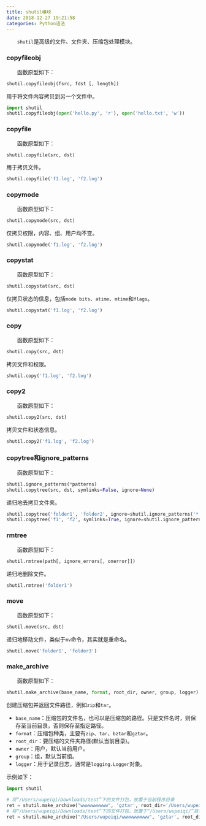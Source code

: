 ```yaml
---
title: shutil模块
date: 2018-12-27 19:21:58
categories: Python语法
---
```

&emsp;&emsp;`shutil`是高级的文件、文件夹、压缩包处理模块。

### copyfileobj

&emsp;&emsp;函数原型如下：

``` python
shutil.copyfileobj(fsrc, fdst [, length])
```

用于将文件内容拷贝到另一个文件中。

``` python
import shutil
shutil.copyfileobj(open('hello.py', 'r'), open('hello.txt', 'w'))
```

### copyfile

&emsp;&emsp;函数原型如下：

``` python
shutil.copyfile(src, dst)
```

用于拷贝文件。

``` python
shutil.copyfile('f1.log', 'f2.log')
```

### copymode

&emsp;&emsp;函数原型如下：

``` python
shutil.copymode(src, dst)
```

仅拷贝权限，内容、组、用户均不变。

``` python
shutil.copymode('f1.log', 'f2.log')
```

### copystat

&emsp;&emsp;函数原型如下：

``` python
shutil.copystat(src, dst)
```

仅拷贝状态的信息，包括`mode bits`、`atime`、`mtime`和`flags`。

``` python
shutil.copystat('f1.log', 'f2.log')
```

### copy

&emsp;&emsp;函数原型如下：

``` python
shutil.copy(src, dst)
```

拷贝文件和权限。

``` python
shutil.copy('f1.log', 'f2.log')
```

### copy2

&emsp;&emsp;函数原型如下：

``` python
shutil.copy2(src, dst)
```

拷贝文件和状态信息。

``` python
shutil.copy2('f1.log', 'f2.log')
```

### copytree和ignore_patterns

&emsp;&emsp;函数原型如下：

``` python
shutil.ignore_patterns(*patterns)
shutil.copytree(src, dst, symlinks=False, ignore=None)
```

递归地去拷贝文件夹。

``` python
shutil.copytree('folder1', 'folder2', ignore=shutil.ignore_patterns('*.pyc', 'tmp*'))
shutil.copytree('f1', 'f2', symlinks=True, ignore=shutil.ignore_patterns('*.pyc', 'tmp*'))
```

### rmtree

&emsp;&emsp;函数原型如下：

``` python
shutil.rmtree(path[, ignore_errors[, onerror]])
```

递归地删除文件。

``` python
shutil.rmtree('folder1')
```

### move

&emsp;&emsp;函数原型如下：

``` python
shutil.move(src, dst)
```

递归地移动文件，类似于`mv`命令，其实就是重命名。

``` python
shutil.move('folder1', 'folder3')
```

### make_archive

&emsp;&emsp;函数原型如下：

``` python
shutil.make_archive(base_name, format, root_dir, owner, group, logger)
```

创建压缩包并返回文件路径，例如`zip`和`tar`。

- `base_name`：压缩包的文件名，也可以是压缩包的路径。只是文件名时，则保存至当前目录，否则保存至指定路径。
- `format`：压缩包种类，主要有`zip`、`tar`、`bztar`和`gztar`。
- `root_dir`：要压缩的文件夹路径(默认当前目录)。
- `owner`：用户，默认当前用户。
- `group`：组，默认当前组。
- `logger`：用于记录日志，通常是`logging.Logger`对象。

示例如下：

``` python
import shutil
​
# 将“/Users/wupeiqi/Downloads/test”下的文件打包，放置于当前程序目录
ret = shutil.make_archive("wwwwwwwwww", 'gztar', root_dir='/Users/wupeiqi/Downloads/test')
# 将“/Users/wupeiqi/Downloads/test”下的文件打包，放置于“/Users/wupeiqi/”目录
ret = shutil.make_archive("/Users/wupeiqi/wwwwwwwwww", 'gztar', root_dir='/Users/wupeiqi/Downloads/test')
```
